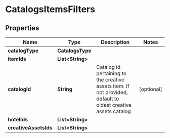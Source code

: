 

# CatalogsItemsFilters


## Properties

| Name | Type | Description | Notes |
|------------ | ------------- | ------------- | -------------|
|**catalogType** | **CatalogsType** |  |  |
|**itemIds** | **List&lt;String&gt;** |  |  |
|**catalogId** | **String** | Catalog id pertaining to the creative assets item. If not provided, default to oldest creative assets catalog |  [optional] |
|**hotelIds** | **List&lt;String&gt;** |  |  |
|**creativeAssetsIds** | **List&lt;String&gt;** |  |  |



